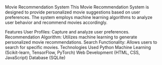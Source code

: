 Movie Recommendation System
This Movie Recommendation System is designed to provide personalized movie suggestions based on user preferences. The system employs machine learning algorithms to analyze user behavior and recommend movies accordingly.

Features
User Profiles: Capture and analyze user preferences.
Recommendation Algorithm: Utilizes machine learning to generate personalized movie recommendations.
Search Functionality: Allows users to search for specific movies.
Technologies Used
Python
Machine Learning (Scikit-learn, TensorFlow, PyTorch)
Web Development (HTML, CSS, JavaScript)
Database (SQLite)
